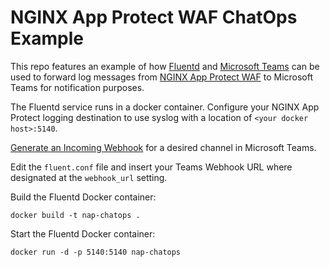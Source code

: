 # NGINX App Protect WAF ChatOps Example
This repo features an example of how [Fluentd](https://www.fluentd.org/) and [Microsoft Teams](https://www.microsoft.com/en-us/microsoft-teams/group-chat-software) can be used to forward log messages from [NGINX App Protect WAF](https://www.nginx.com/products/nginx-app-protect/) to Microsoft Teams for notification purposes.

The Fluentd service runs in a docker container. Configure your NGINX App Protect logging destination to use syslog with a location of `<your docker host>:5140`.

[Generate an Incoming Webhook](https://docs.microsoft.com/en-us/microsoftteams/platform/webhooks-and-connectors/how-to/add-incoming-webhook) for a desired channel in Microsoft Teams.

Edit the `fluent.conf` file and insert your Teams Webhook URL where designated at the `webhook_url` setting.

Build the Fluentd Docker container:

```
docker build -t nap-chatops .
```

Start the Fluentd Docker container:

```
docker run -d -p 5140:5140 nap-chatops
```
